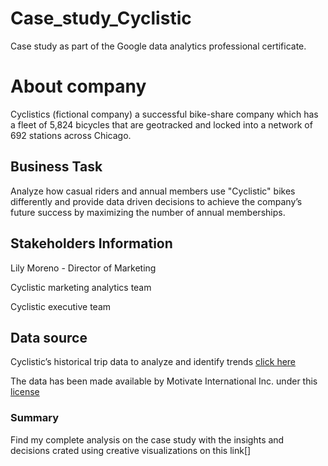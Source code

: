 # Case_study_Cyclistic
Case study as part of the Google data analytics professional certificate. 

# About company

Cyclistics (fictional company) a successful bike-share company which has a fleet of 5,824 bicycles that
are geotracked and locked into a network of 692 stations across Chicago. 


## Business Task

Analyze how casual riders and annual members use "Cyclistic" bikes differently and provide data driven decisions to achieve the company’s future success by maximizing the number of annual memberships. 


## Stakeholders Information

Lily Moreno - Director of Marketing

Cyclistic marketing analytics team

Cyclistic executive team


## Data source 

Cyclistic’s historical trip data to analyze and identify trends [click here](https://divvy-tripdata.s3.amazonaws.com/index.html) 

The data has been made available by Motivate International Inc. under this [license](https://www.divvybikes.com/data-license-agreement)

### Summary

Find my complete analysis on the case study with the insights and decisions crated using creative visualizations on this link[]




